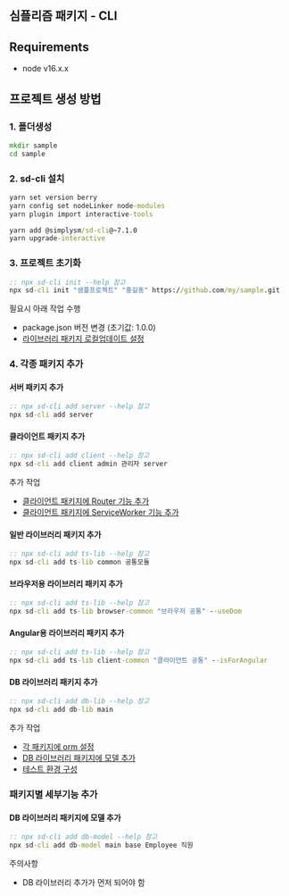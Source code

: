 ## 심플리즘 패키지 - CLI

## Requirements

* node v16.x.x

## 프로젝트 생성 방법

### 1. 폴더생성

``` bat
mkdir sample 
cd sample
```

### 2. sd-cli 설치

``` bat
yarn set version berry
yarn config set nodeLinker node-modules
yarn plugin import interactive-tools

yarn add @simplysm/sd-cli@~7.1.0
yarn upgrade-interactive
```

### 3. 프로젝트 초기화

``` bat
:: npx sd-cli init --help 참고
npx sd-cli init "샘플프로젝트" "홍길동" https://github.com/my/sample.git
```

필요시 아래 작업 수행

* package.json 버전 변경 (초기값: 1.0.0)
* [라이브러리 패키지 로컬업데이트 설정](docs/lib-local-update.md)

### 4. 각종 패키지 추가

#### 서버 패키지 추가

``` bat
:: npx sd-cli add server --help 참고
npx sd-cli add server
```

#### 클라이언트 패키지 추가

``` bat
:: npx sd-cli add client --help 참고
npx sd-cli add client admin 관리자 server
```

추가 작업

* [클라이언트 패키지에 Router 기능 추가](docs/client-router.md)
* [클라이언트 패키지에 ServiceWorker 기능 추가](docs/client-sw.md)

#### 일반 라이브러리 패키지 추가

``` bat
:: npx sd-cli add ts-lib --help 참고
npx sd-cli add ts-lib common 공통모듈
```

#### 브라우저용 라이브러리 패키지 추가

``` bat
:: npx sd-cli add ts-lib --help 참고
npx sd-cli add ts-lib browser-common "브라우저 공통" --useDom
```

#### Angular용 라이브러리 패키지 추가

``` bat
:: npx sd-cli add ts-lib --help 참고
npx sd-cli add ts-lib client-common "클라이언트 공통" --isForAngular
```

#### DB 라이브러리 패키지 추가

``` bat
:: npx sd-cli add db-lib --help 참고
npx sd-cli add db-lib main
```

추가 작업

* [각 패키지에 orm 설정](docs/conf-orm.md)
* [DB 라이브러리 패키지에 모델 추가](#DB-라이브러리-패키지에-모델-추가)
* [테스트 환경 구성](docs/add-tests.md)

### 패키지별 세부기능 추가

#### DB 라이브러리 패키지에 모델 추가

``` bat
:: npx sd-cli add db-model --help 참고
npx sd-cli add db-model main base Employee 직원
```

주의사항

* DB 라이브러리 추가가 먼저 되어야 함
